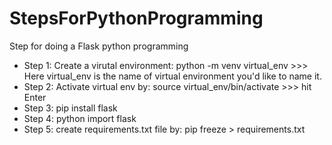 # StepsForPythonProgramming
Step for doing a Flask python programming
- Step 1: Create a virutal environment: python -m venv virtual_env     >>> Here virtual_env is the name of virtual environment you'd like to name it.
- Step 2: Activate virtual env by: source virtual_env/bin/activate  >>> hit Enter
- Step 3: pip install flask
- Step 4: python import flask
- Step 5: create requirements.txt file by: pip freeze > requirements.txt
